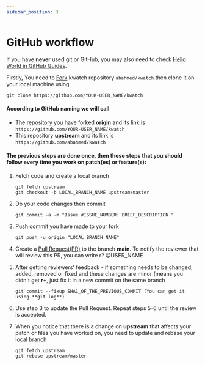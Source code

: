```yaml
---
sidebar_position: 3
---
```

# GitHub workflow

If you have **never** used git or GitHub, you may also need to check [Hello World in GitHub Guides](https://guides.github.com/activities/hello-world/).

Firstly, You need to [Fork](https://help.github.com/articles/fork-a-repo/) kwatch repository `abahmed/kwatch` then clone it on your local machine using

`git clone https://github.com/YOUR-USER_NAME/kwatch `

#### According to GitHub naming we will call

+ The repository you have forked **origin** and its link is `https://github.com/YOUR-USER_NAME/kwatch `
+ This repository **upstream** and its link is `https://github.com/abahmed/kwatch `

#### The previous steps are done once, then these steps that you should follow every time you work on patch(es) or feature(s):


1. Fetch code and create a local branch

    ```
    git fetch upstream
    git checkout -b LOCAL_BRANCH_NAME upstream/master
    ```

2. Do your code changes then commit

    ```
    git commit -a -m "Issue #ISSUE_NUMBER: BRIEF_DESCRIPTION."
    ```

3. Push commit you have made to your fork

    ```
    git push -u origin "LOCAL_BRANCH_NAME"
    ```

4. Create a [Pull Request(PR)](https://help.github.com/articles/using-pull-requests/) to the branch **main**. To notify the reviewer that will review this PR, you can write r? @USER_NAME

5. After getting reviewers' feedback - if something needs to be changed, added, removed or fixed and these changes  are minor (means you didn't get **r+**, just fix it in a new commit on the same branch

    ```
    git commit --fixup SHA1_OF_THE_PREVIOUS_COMMIT (You can get it using **git log**)
    ```

6. Use step 3 to update the Pull Request. Repeat steps 5-6 until the review is accepted.

7. When you notice that there is a change on **upstream** that affects your patch or files you have worked on, you need to update and rebase your local branch

    ```
    git fetch upstream
    git rebase upstream/master
    ```